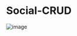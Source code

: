 # Social-CRUD


![image](https://user-images.githubusercontent.com/81600120/131370492-d5ddeb15-6ffb-42d0-95ed-03db862ebf6d.png)
